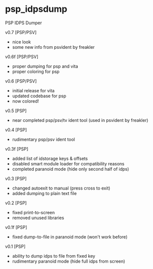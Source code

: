 # psp_idpsdump
PSP IDPS Dumper

v0.7 [PSP/PSV]
- nice look
- some new info from psvident by freakler

v0.6f [PSP/PSV]
- proper dumping for psp and vita
- proper coloring for psp

v0.6 [PSP/PSV]
- initial release for vita
- updated codebase for psp
- now colored!

v0.5 [PSP]
- near completed psp/psv/tv ident tool (used in psvident by freakler)

v0.4 [PSP]
- rudimentary psp/psv ident tool

v0.3f [PSP]
- added list of idstorage keys & offsets
- disabled smart module loader for compatibility reasons
- completed paranoid mode (hide only second half of idps)

v0.3 [PSP]
- changed autoexit to manual (press cross to exit)
- added dumping to plain text file

v0.2 [PSP]
- fixed print-to-screen
- removed unused libraries

v0.1f [PSP]
- fixed dump-to-file in paranoid mode (won't work before)

v0.1 [PSP]
- ability to dump idps to file from fixed key
- rudimentary paranoid mode (hide full idps from screen)
